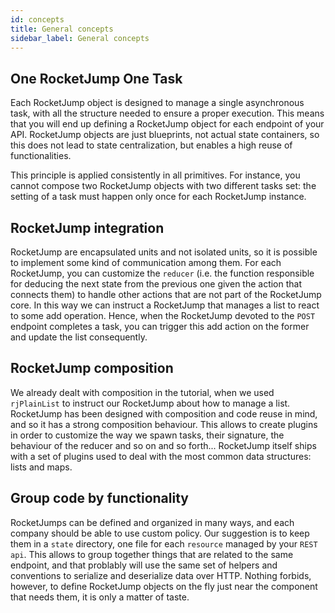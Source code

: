 ```yaml
---
id: concepts
title: General concepts
sidebar_label: General concepts
---
```


## One RocketJump One Task
Each RocketJump object is designed to manage a single asynchronous task, with all the structure needed to ensure a proper execution. This means that you will end up defining a RocketJump object for each endpoint of your API. RocketJump objects are just blueprints, not actual state containers, so this does not lead to state centralization, but enables a high reuse of functionalities. 

This principle is applied consistently in all primitives. For instance, you cannot compose two RocketJump objects with two different tasks set: the setting of a task must happen only once for each RocketJump instance.

## RocketJump integration
RocketJump are encapsulated units and not isolated units, so it is possible to implement some kind of communication among them. For each RocketJump, you can customize the `reducer` (i.e. the function responsible for deducing the next state from the previous one given the action that connects them) to handle other actions that are not part of the RocketJump core. In this way we can instruct a RocketJump that manages a list to react to some add operation. Hence, when the RocketJump devoted to the `POST` endpoint completes a task, you can trigger this add action on the former and update the list consequently.

## RocketJump composition
We already dealt with composition in the tutorial, when we used `rjPlainList` to instruct our RocketJump about how to manage a list. RocketJump has been designed with composition and code reuse in mind, and so it has a strong composition behaviour. This allows to create plugins in order to customize the way we spawn tasks, their signature, the behaviour of the reducer and so on and so forth... RocketJump itself ships with a set of plugins used to deal with the most common data structures: lists and maps.

## Group code by functionality
RocketJumps can be defined and organized in many ways, and each company should be able to use custom policy. Our suggestion is to keep them in a `state` directory, one file for each `resource` managed by your `REST api`.
This allows to group together things that are related to the same endpoint, and that problably will use the same set of helpers and conventions to serialize and deserialize data over HTTP. Nothing forbids, however, to define RocketJump objects on the fly just near the component that needs them, it is only a matter of taste.
